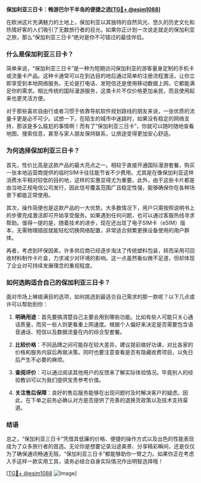 **保加利亚三日卡：畅游巴尔干半岛的便捷之选[[TG💪+ @esim1088](https://t.me/s/esim1088)]**

在欧洲这片充满魅力的土地上，保加利亚以其独特的自然风光、悠久的历史文化和热情好客的人们吸引了无数旅行者的目光。如果你正计划一次说走就走的保加利亚之旅，那么“保加利亚三日卡”绝对是你不可错过的最佳伴侣。

### **什么是保加利亚三日卡？**

简单来说，“保加利亚三日卡”是一种为短期访问保加利亚的游客量身定制的手机卡或流量卡产品。这种卡通常可以在到达目的地后通过简单的注册流程激活，让你立即享受到本地网络服务。无论是打电话、发短信还是使用移动数据上网，它都能满足你的需求。相比传统的国际漫游服务，这类卡片不仅价格更加亲民，而且使用起来也更灵活方便。

对于那些喜欢自由行或者习惯于依靠导航软件规划路线的朋友来说，一张优质的流量卡更是必不可少。试想一下，在陌生的城市中迷路时，如果没有稳定的网络支持，那该是多么尴尬的事情啊！而有了“保加利亚三日卡”，你就可以随时随地查看地图、搜索信息，甚至与家人朋友保持联系，让旅途变得更加安心舒适。

### **为何选择保加利亚三日卡？**

首先，性价比高是这款产品的最大亮点之一。相较于直接开通国际漫游套餐，购买一张本地运营商提供的临时SIM卡往往能节省不少费用。尤其是在像保加利亚这样消费水平相对较低的目的地，这样的实惠显得尤为重要。此外，由于这些卡片都是由当地正规电信公司发行，因此信号覆盖范围广且稳定性强，能够确保你在各种场景下都能正常使用。

其次，操作简便也是这款产品的一大优势。大多数情况下，用户只需按照说明书上的步骤完成激活即可开始享受服务。如果遇到任何问题，也可以通过客服热线寻求帮助。值得一提的是，随着技术的进步，现在还出现了电子SIM卡（eSIM）版本，无需物理插拔就能轻松切换网络配置，非常适合频繁更换设备使用的用户群体。

再者，考虑到环保因素，许多供应商已经逐步淘汰了传统塑料包装，转而采用可回收材料制作卡片盒，力求减少对环境的影响。这一点虽然看似微不足道，但却体现了企业对可持续发展理念的重视程度。

### **如何选购适合自己的保加利亚三日卡？**

面对市场上琳琅满目的选项，如何挑选到最适合自己需求的那一款呢？以下几点或许可以帮助到你：

1. **明确用途**：首先要搞清楚自己主要会用到哪些功能。比如有些人可能只关心通话质量，而另一些人则更看重上网速度。根据个人偏好来决定是否需要包含语音通话、短信以及数据流量在内的综合型套餐。

2. **比较价格**：不同品牌之间可能存在较大差异，建议提前做好功课，对比各家的价格和服务内容后再做决策。同时也要注意查看是否有隐藏收费项目，以免日后产生不必要的麻烦。

3. **查阅评价**：可以通过阅读其他用户的反馈来了解实际体验情况。毕竟别人的经验教训可以为我们提供宝贵参考价值。

4. **关注售后保障**：良好的售后服务能够在出现问题时及时解决客户的疑虑。因此，在下单之前务必确认对方是否提供了完善的退换货政策以及技术支持渠道。

### **结语**

总之，“保加利亚三日卡”凭借其低廉的价格、便捷的操作方式以及出色的性能表现成为了众多旅行者的首选。无论你是想要记录沿途美景、分享精彩瞬间，还是仅仅为了确保通讯畅通无阻，“保加利亚三日卡”都能够助你一臂之力。如果你正在考虑入手这样一款实用工具，请务必结合自身实际情况作出明智选择哦！

[[TG💪+ @esim1088](https://t.me/s/esim1088) ![Image](https://i.postimg.cc/4NQfJmqS/Snipaste-2025-05-13-00-14-12.png)]